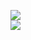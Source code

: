 [![](https://img.shields.io/badge/Made%20With-Github%20Spray-lightgrey.svg?style=for-the-badge&logo=github)](https://github.com/Annihil/github-spray#8340)  
[![](https://i.imgur.com/2DrTn0Z.gif)](https://github.com/Annihil/github-spray)